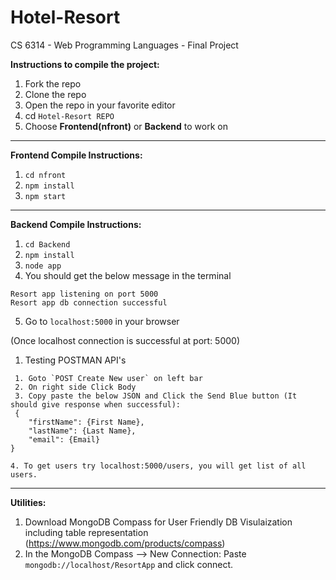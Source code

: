 # Hotel-Resort
CS 6314 - Web Programming Languages - Final Project

**Instructions to compile the project:**

1. Fork the repo
2. Clone the repo
3. Open the repo in your favorite editor
4. cd `Hotel-Resort REPO`
5. Choose **Frontend(nfront)** or **Backend** to work on 

---

**Frontend Compile Instructions:**
1. `cd nfront`
2. `npm install`
3. `npm start`

---

**Backend Compile Instructions:**

1. `cd Backend`
2. `npm install`
3. `node app`
4. You should get the below message in the terminal

```
Resort app listening on port 5000 
Resort app db connection successful
```

5. Go to `localhost:5000` in your browser

(Once localhost connection is successful at port: 5000)

1. Testing POSTMAN API's 
```
 1. Goto `POST Create New user` on left bar
 2. On right side Click Body
 3. Copy paste the below JSON and Click the Send Blue button (It should give response when successful):
 {
	"firstName": {First Name},
	"lastName": {Last Name},
	"email": {Email}
}

4. To get users try localhost:5000/users, you will get list of all users.

 ```
 
---

 **Utilities:**

 1. Download MongoDB Compass for User Friendly DB Visulaization including table representation (https://www.mongodb.com/products/compass)
 2. In the MongoDB Compass --> New Connection: Paste `mongodb://localhost/ResortApp` and click connect.
